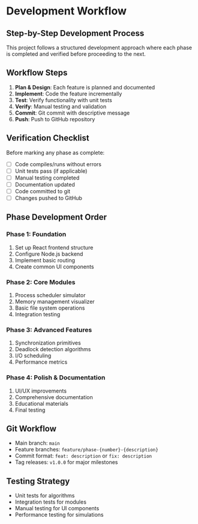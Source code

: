 # Development Workflow

## Step-by-Step Development Process

This project follows a structured development approach where each phase is completed and verified before proceeding to the next.

## Workflow Steps

1. **Plan & Design**: Each feature is planned and documented
2. **Implement**: Code the feature incrementally
3. **Test**: Verify functionality with unit tests
4. **Verify**: Manual testing and validation
5. **Commit**: Git commit with descriptive message
6. **Push**: Push to GitHub repository

## Verification Checklist

Before marking any phase as complete:

- [ ] Code compiles/runs without errors
- [ ] Unit tests pass (if applicable)
- [ ] Manual testing completed
- [ ] Documentation updated
- [ ] Code committed to git
- [ ] Changes pushed to GitHub

## Phase Development Order

### Phase 1: Foundation
1. Set up React frontend structure
2. Configure Node.js backend
3. Implement basic routing
4. Create common UI components

### Phase 2: Core Modules
1. Process scheduler simulator
2. Memory management visualizer
3. Basic file system operations
4. Integration testing

### Phase 3: Advanced Features
1. Synchronization primitives
2. Deadlock detection algorithms
3. I/O scheduling
4. Performance metrics

### Phase 4: Polish & Documentation
1. UI/UX improvements
2. Comprehensive documentation
3. Educational materials
4. Final testing

## Git Workflow

- Main branch: `main`
- Feature branches: `feature/phase-{number}-{description}`
- Commit format: `feat: description` or `fix: description`
- Tag releases: `v1.0.0` for major milestones

## Testing Strategy

- Unit tests for algorithms
- Integration tests for modules
- Manual testing for UI components
- Performance testing for simulations